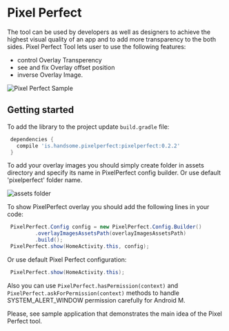 # Pixel Perfect

The tool can be used by developers as well as designers to achieve the highest visual quality of an app and to add more transparency to the both sides.
Pixel Perfect Tool lets user to use the following features:
- control Overlay Transperency
- see and fix Overlay offset position
- inverse Overlay Image.

![Pixel Perfect Sample](https://s3.amazonaws.com/f.cl.ly/items/1L3b1C3h1s2k2t350C2D/ezgif.com-resize.gif?v=391643b5 "Pixel Perfect Sample")


## Getting started

To add the library to the project update `build.gradle` file:

```gradle
 dependencies {
   compile 'is.handsome.pixelperfect:pixelperfect:0.2.2'
 }
```

To add your overlay images you should simply create folder in assets directory and specify its name in PixelPerfect config builder. Or use default 'pixelperfect' folder name.

![assets folder](https://s3.amazonaws.com/f.cl.ly/items/1t083F0G3n2M2u2Y3T3W/Image%202016-04-19%20at%204.30.40%20PM.png?v=41eb3a49)

To show PixelPerfect overlay you should add the following lines in your code:
```java
 PixelPerfect.Config config = new PixelPerfect.Config.Builder()
         .overlayImagesAssetsPath(overlayImagesAssetsPath)
         .build();
 PixelPerfect.show(HomeActivity.this, config);
```

Or use default Pixel Perfect configuration:
```java
 PixelPerfect.show(HomeActivity.this);
```

Also you can use `PixelPerfect.hasPermission(context)` and `PixelPerfect.askForPermission(context)` methods to handle SYSTEM_ALERT_WINDOW permission carefully for Android M.

Please, see sample application that demonstrates the main idea of the Pixel Perfect tool.

